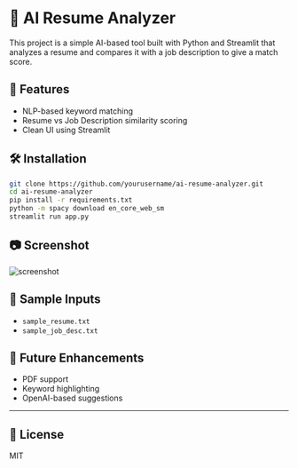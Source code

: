 # 🧠 AI Resume Analyzer

This project is a simple AI-based tool built with Python and Streamlit that analyzes a resume and compares it with a job description to give a match score.

## 🚀 Features
- NLP-based keyword matching
- Resume vs Job Description similarity scoring
- Clean UI using Streamlit

## 🛠️ Installation

```bash
git clone https://github.com/yourusername/ai-resume-analyzer.git
cd ai-resume-analyzer
pip install -r requirements.txt
python -m spacy download en_core_web_sm
streamlit run app.py
```

## 📷 Screenshot

![screenshot](screenshot.png)

## 📄 Sample Inputs

- `sample_resume.txt`
- `sample_job_desc.txt`

## 📌 Future Enhancements
- PDF support
- Keyword highlighting
- OpenAI-based suggestions

---

## 📜 License
MIT
